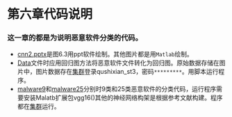 # 第六章代码说明
### 这一章的都是为说明恶意软件分类的代码。
* [cnn2.pptx](cnn2.pptx)是图6.3用ppt软件绘制。其他图片都是用`Matlab`绘制。
* [Data](Data)文件时应用回归图方法将恶意软件文件转化为回归图。原始数据存储在图片中，图片数据存在[集群](10.2.130.227)登录qushixian_st3，密码`*********`。用脚本运行程序。
* [malware9](malware9)和[malware25](malware25)分别时9类和25类恶意软件的分类代码，运行程序需要安装Malatb扩展包vgg16()其他的神经网络构架是根据参考文献构建。程序都在[集群](10.2.130.227:6080)运行。
